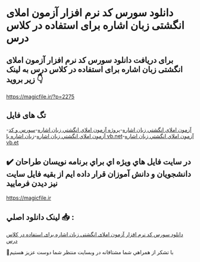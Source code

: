 # دانلود سورس کد نرم افزار آزمون املای انگشتی زبان اشاره برای استفاده در کلاس درس

## برای دریافت دانلود سورس کد نرم افزار آزمون املای انگشتی زبان اشاره برای استفاده در کلاس درس به لینک زیر بروید 👇

https://magicfile.ir/?p=2275

## تگ های فایل

-[آزمون املاي انگشتي زبان اشاره](https://magicfile.ir/product/%d9%86%d8%b1%d9%85-%d8%a7%d9%81%d8%b2%d8%a7%d8%b1-%d8%a2%d8%b2%d9%85%d9%88%d9%86-%d8%a7%d9%85%d9%84%d8%a7%d9%8a-%d8%a7%d9%86%da%af%d8%b4%d8%aa%d9%8a-%d8%b2%d8%a8%d8%a7%d9%86-%d8%a7%d8%b4%d8%a7%d8%b1%d9%87/)-[پروژه آزمون املاي انگشتي زبان اشاره](https://magicfile.ir/product/%d9%86%d8%b1%d9%85-%d8%a7%d9%81%d8%b2%d8%a7%d8%b1-%d8%a2%d8%b2%d9%85%d9%88%d9%86-%d8%a7%d9%85%d9%84%d8%a7%d9%8a-%d8%a7%d9%86%da%af%d8%b4%d8%aa%d9%8a-%d8%b2%d8%a8%d8%a7%d9%86-%d8%a7%d8%b4%d8%a7%d8%b1%d9%87/)-[سورس و کد آزمون املاي انگشتي زبان اشاره](https://magicfile.ir/product/%d9%86%d8%b1%d9%85-%d8%a7%d9%81%d8%b2%d8%a7%d8%b1-%d8%a2%d8%b2%d9%85%d9%88%d9%86-%d8%a7%d9%85%d9%84%d8%a7%d9%8a-%d8%a7%d9%86%da%af%d8%b4%d8%aa%d9%8a-%d8%b2%d8%a8%d8%a7%d9%86-%d8%a7%d8%b4%d8%a7%d8%b1%d9%87/)-[زبان اشاره با vb.net](https://magicfile.ir/product/%d9%86%d8%b1%d9%85-%d8%a7%d9%81%d8%b2%d8%a7%d8%b1-%d8%a2%d8%b2%d9%85%d9%88%d9%86-%d8%a7%d9%85%d9%84%d8%a7%d9%8a-%d8%a7%d9%86%da%af%d8%b4%d8%aa%d9%8a-%d8%b2%d8%a8%d8%a7%d9%86-%d8%a7%d8%b4%d8%a7%d8%b1%d9%87/)-[آزمون املاي انگشتي زبان اشاره vb.et](https://magicfile.ir/product/%d9%86%d8%b1%d9%85-%d8%a7%d9%81%d8%b2%d8%a7%d8%b1-%d8%a2%d8%b2%d9%85%d9%88%d9%86-%d8%a7%d9%85%d9%84%d8%a7%d9%8a-%d8%a7%d9%86%da%af%d8%b4%d8%aa%d9%8a-%d8%b2%d8%a8%d8%a7%d9%86-%d8%a7%d8%b4%d8%a7%d8%b1%d9%87/)

## ✔️ در سايت فايل هاي ويژه اي براي برنامه نويسان طراحان دانشجويان و دانش آموزان قرار داده ايم از بقيه فايل سايت نيز ديدن فرماييد

https://magicfile.ir


## لينک دانلود اصلي 📥 :

[دانلود سورس کد نرم افزار آزمون املای انگشتی زبان اشاره برای استفاده در کلاس درس](https://magicfile.ir/product/%d9%86%d8%b1%d9%85-%d8%a7%d9%81%d8%b2%d8%a7%d8%b1-%d8%a2%d8%b2%d9%85%d9%88%d9%86-%d8%a7%d9%85%d9%84%d8%a7%d9%8a-%d8%a7%d9%86%da%af%d8%b4%d8%aa%d9%8a-%d8%b2%d8%a8%d8%a7%d9%86-%d8%a7%d8%b4%d8%a7%d8%b1%d9%87/) 


🙏با تشکر از همراهي شما مشتاقانه در وبسایت منتظر شما دوست عزیز هستیم

